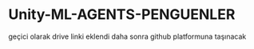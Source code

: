 # Unity-ML-AGENTS-PENGUENLER
geçici olarak drive linki eklendi daha sonra github platformuna taşınacak
